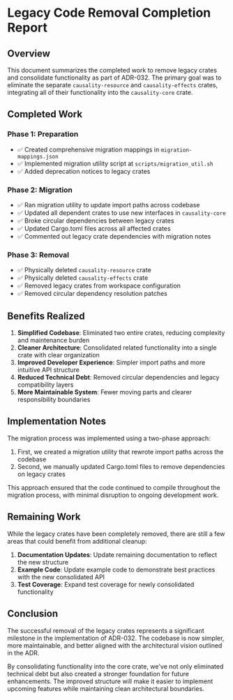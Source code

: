 # Legacy Code Removal Completion Report

## Overview

This document summarizes the completed work to remove legacy crates and consolidate functionality as part of ADR-032. The primary goal was to eliminate the separate `causality-resource` and `causality-effects` crates, integrating all of their functionality into the `causality-core` crate.

## Completed Work

### Phase 1: Preparation
- ✅ Created comprehensive migration mappings in `migration-mappings.json`
- ✅ Implemented migration utility script at `scripts/migration_util.sh`
- ✅ Added deprecation notices to legacy crates

### Phase 2: Migration
- ✅ Ran migration utility to update import paths across codebase
- ✅ Updated all dependent crates to use new interfaces in `causality-core`
- ✅ Broke circular dependencies between legacy crates
- ✅ Updated Cargo.toml files across all affected crates
- ✅ Commented out legacy crate dependencies with migration notes

### Phase 3: Removal
- ✅ Physically deleted `causality-resource` crate
- ✅ Physically deleted `causality-effects` crate
- ✅ Removed legacy crates from workspace configuration
- ✅ Removed circular dependency resolution patches

## Benefits Realized

1. **Simplified Codebase**: Eliminated two entire crates, reducing complexity and maintenance burden
2. **Cleaner Architecture**: Consolidated related functionality into a single crate with clear organization
3. **Improved Developer Experience**: Simpler import paths and more intuitive API structure
4. **Reduced Technical Debt**: Removed circular dependencies and legacy compatibility layers
5. **More Maintainable System**: Fewer moving parts and clearer responsibility boundaries

## Implementation Notes

The migration process was implemented using a two-phase approach:

1. First, we created a migration utility that rewrote import paths across the codebase
2. Second, we manually updated Cargo.toml files to remove dependencies on legacy crates

This approach ensured that the code continued to compile throughout the migration process, with minimal disruption to ongoing development work.

## Remaining Work

While the legacy crates have been completely removed, there are still a few areas that could benefit from additional cleanup:

1. **Documentation Updates**: Update remaining documentation to reflect the new structure
2. **Example Code**: Update example code to demonstrate best practices with the new consolidated API
3. **Test Coverage**: Expand test coverage for newly consolidated functionality

## Conclusion

The successful removal of the legacy crates represents a significant milestone in the implementation of ADR-032. The codebase is now simpler, more maintainable, and better aligned with the architectural vision outlined in the ADR.

By consolidating functionality into the core crate, we've not only eliminated technical debt but also created a stronger foundation for future enhancements. The improved structure will make it easier to implement upcoming features while maintaining clean architectural boundaries. 
